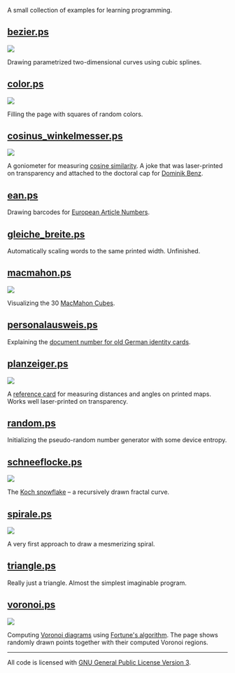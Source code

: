 A small collection of examples for learning programming.

## [bezier.ps](bezier.ps)

![](thumb/bezier.png)

Drawing parametrized two-dimensional curves using cubic splines.


## [color.ps](color.ps)

![](thumb/color.png)

Filling the page with squares of random colors.


## [cosinus_winkelmesser.ps](cosinus_winkelmesser.ps)

![](thumb/cosinus_winkelmesser.png)

A goniometer for measuring [cosine
similarity](https://en.wikipedia.org/wiki/Cosine_similarity). A joke
that was laser-printed on transparency and attached to the doctoral
cap for [Dominik Benz](https://www.kde.cs.uni-kassel.de/benz).


## [ean.ps](ean.ps)

Drawing barcodes for [European Article
Numbers](https://en.wikipedia.org/wiki/International_Article_Number).


## [gleiche_breite.ps](gleiche_breite.ps)

Automatically scaling words to the same printed width. Unfinished.

## [macmahon.ps](macmahon.ps)

![](thumb/macmahon.png)

Visualizing the 30 [MacMahon
Cubes](https://library.ethz.ch/en/locations-and-media/platforms/virtual-exhibitions/Its-all-math-and-games/macmahons-cubes.html).


## [personalausweis.ps](personalausweis.ps)

Explaining the [document number for old German identity
cards](https://de.wikipedia.org/wiki/Ausweisnummer#Personalausweis_g%C3%BCltig_bis_Oktober_2010).


## [planzeiger.ps](planzeiger.ps)

![](thumb/planzeiger.png)

A [reference card](https://en.wikipedia.org/wiki/Romer_(tool)) for
measuring distances and angles on printed maps. Works well
laser-printed on transparency.


## [random.ps](random.ps)

Initializing the pseudo-random number generator with some device
entropy.


## [schneeflocke.ps](schneeflocke.ps)

![](thumb/schneeflocke.png)

The [Koch snowflake](https://en.wikipedia.org/wiki/Koch_snowflake) – a
recursively drawn fractal curve.


## [spirale.ps](spirale.ps)

![](thumb/spirale.png)

A very first approach to draw a mesmerizing spiral.


## [triangle.ps](triangle.ps)

Really just a triangle. Almost the simplest imaginable program.


## [voronoi.ps](voronoi.ps)

![](thumb/voronoi.png)

Computing [Voronoi
diagrams](https://en.wikipedia.org/wiki/Voronoi_diagram) using
[Fortune's
algorithm](https://en.wikipedia.org/wiki/Fortune%27s_algorithm). The
page shows randomly drawn points together with their computed Voronoi
regions.

----

All code is licensed with [GNU General Public License Version 3](LICENSE).
